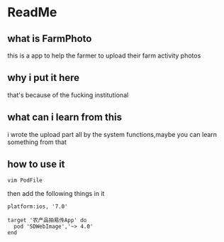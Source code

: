 # ReadMe
## what is FarmPhoto
this is a app to help the farmer to upload their farm activity photos
## why i put it here
that's because of the fucking institutional
## what can i learn from this
i wrote the upload part all by the system functions,maybe you can learn something from that
## how to use it
```shell
vim PodFile
```
then add the following things in it
```shell
platform:ios, '7.0'

target '农产品拍易传App' do
  pod 'SDWebImage','~> 4.0'
end
```
